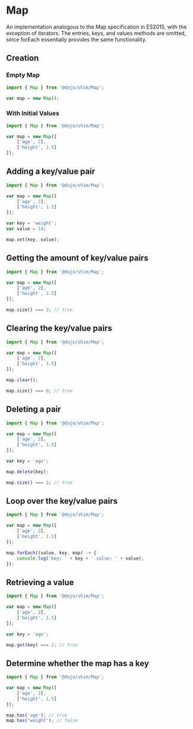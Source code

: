 # Map

An implementation analogous to the Map specification in ES2015, with the exception of iterators.  The entries, keys, and values methods are omitted, since forEach essentially provides the same functionality.

## Creation

### Empty Map

```ts
import { Map } from '@dojo/shim/Map';

var map = new Map();

```

### With Initial Values

```ts
import { Map } from '@dojo/shim/Map';

var map = new Map([
	['age', 2],
	['height', 1.5]
]);

```

## Adding a key/value pair

```ts
import { Map } from '@dojo/shim/Map';

var map = new Map([
	['age', 2],
	['height', 1.5]
]);

var key = 'weight';
var value = 14;

map.set(key, value);

```

## Getting the amount of key/value pairs

```ts
import { Map } from '@dojo/shim/Map';

var map = new Map([
	['age', 2],
	['height', 1.5]
]);

map.size() === 2; // true

```

## Clearing the key/value pairs

```ts
import { Map } from '@dojo/shim/Map';

var map = new Map([
	['age', 2],
	['height', 1.5]
]);

map.clear();

map.size() === 0; // true

```

## Deleting a pair

```ts
import { Map } from '@dojo/shim/Map';

var map = new Map([
	['age', 2],
	['height', 1.5]
]);

var key = 'age';

map.delete(key);

map.size() === 1; // true

```

## Loop over the key/value pairs

```ts
import { Map } from '@dojo/shim/Map';

var map = new Map([
	['age', 2],
	['height', 1.5]
]);

map.forEach((value, key, map) -> {
	console.log('key: ' + key + ' value: ' + value);
});
```

## Retrieving a value

```ts
import { Map } from '@dojo/shim/Map';

var map = new Map([
	['age', 2],
	['height', 1.5]
]);

var key = 'age';

map.get(key) === 2; // true

```

## Determine whether the map has a key

```ts
import { Map } from '@dojo/shim/Map';

var map = new Map([
	['age', 2],
	['height', 1.5]
]);

map.has('age'); // true
map.has('weight'); // false

```
